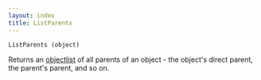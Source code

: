```yaml
---
layout: index
title: ListParents
---
```


    ListParents (object)

Returns an [objectlist](../../../types/objectlist.html) of all parents of an object - the object's direct parent, the parent's parent, and so on.
